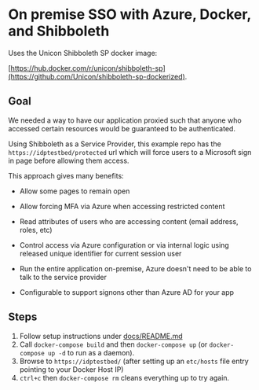 # On premise SSO with Azure, Docker, and Shibboleth

Uses the Unicon Shibboleth SP docker image:

[https://hub.docker.com/r/unicon/shibboleth-sp](https://github.com/Unicon/shibboleth-sp-dockerized).

## Goal

We needed a way to have our application proxied such that anyone who accessed certain resources would be guaranteed to be authenticated.

Using Shibboleth as a Service Provider, this example repo has the `https://idptestbed/protected` url which will force users to a Microsoft sign in page before allowing them access.

This approach gives many benefits:

- Allow some pages to remain open

- Allow forcing MFA via Azure when accessing restricted content

- Read attributes of users who are accessing content (email address, roles, etc)

- Control access via Azure configuration or via internal logic using released unique identifier for current session user

- Run the entire application on-premise, Azure doesn't need to be able to talk to the service provider

- Configurable to support signons other than Azure AD for your app

## Steps

1. Follow setup instructions under [docs/README.md](./docs/README.md)
2. Call `docker-compose build` and then `docker-compose up` (or `docker-compose up -d` to run as a daemon).
3. Browse to `https://idptestbed/` (after setting up an `etc/hosts` file entry pointing to your Docker Host IP)
4. `ctrl+c` then `docker-compose rm` cleans everything up to try again.
